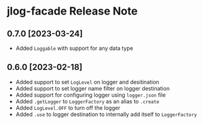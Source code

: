 # jlog-facade Release Note

## 0.7.0 [2023-03-24]

* Added `Loggable` with support for any data type

## 0.6.0 [2023-02-18]

* Added support to set `LogLevel` on logger and desitination
* Added support to set logger name filter on logger destination
* Added support for configuring logger using `logger.json` file
* Added `.getLogger` to `LoggerFactory` as an alias to `.create`
* Added `LogLevel.OFF` to turn off the logger
* Added `.use` to logger destination to internally add itself to `LoggerFactory`
